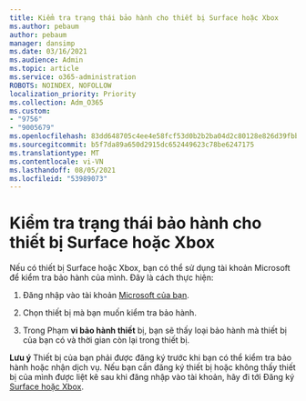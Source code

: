 ```yaml
---
title: Kiểm tra trạng thái bảo hành cho thiết bị Surface hoặc Xbox
ms.author: pebaum
author: pebaum
manager: dansimp
ms.date: 03/16/2021
ms.audience: Admin
ms.topic: article
ms.service: o365-administration
ROBOTS: NOINDEX, NOFOLLOW
localization_priority: Priority
ms.collection: Adm_O365
ms.custom:
- "9756"
- "9005679"
ms.openlocfilehash: 83dd648705c4ee4e58fcf53d0b2b2ba04d2c80128e826d39fbb2061eb547f63e
ms.sourcegitcommit: b5f7da89a650d2915dc652449623c78be6247175
ms.translationtype: MT
ms.contentlocale: vi-VN
ms.lasthandoff: 08/05/2021
ms.locfileid: "53989073"
---
```

# <a name="check-the-warranty-status-for-a-surface-or-xbox-device"></a>Kiểm tra trạng thái bảo hành cho thiết bị Surface hoặc Xbox

Nếu có thiết bị Surface hoặc Xbox, bạn có thể sử dụng tài khoản Microsoft để kiểm tra bảo hành của mình. Đây là cách thực hiện:

1. Đăng nhập vào tài khoản [Microsoft của bạn](https://account.microsoft.com/devices/). 

1. Chọn thiết bị mà bạn muốn kiểm tra bảo hành.

1. Trong Phạm **vi bảo hành thiết** bị, bạn sẽ thấy loại bảo hành mà thiết bị của bạn có và thời gian còn lại trong thiết bị.

**Lưu ý** Thiết bị của bạn phải được đăng ký trước khi bạn có thể kiểm tra bảo hành hoặc nhận dịch vụ. Nếu bạn cần đăng ký thiết bị hoặc không thấy thiết bị của mình được liệt kê sau khi đăng nhập vào tài khoản, hãy đi tới Đăng ký [Surface hoặc Xbox](https://support.microsoft.com/surface/register-your-surface-or-xbox-fd7d73f8-b0e6-c9fa-e83b-0b64652e2376).
